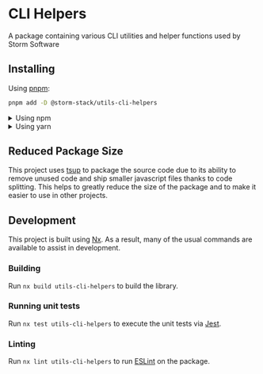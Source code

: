 <!-- START header -->
<!-- END header -->

# CLI Helpers

A package containing various CLI utilities and helper functions used by Storm Software

<!-- START doctoc -->
<!-- END doctoc -->

## Installing

Using [pnpm](http://pnpm.io):

```bash
pnpm add -D @storm-stack/utils-cli-helpers
```

<details>
  <summary>Using npm</summary>

```bash
npm install -D @storm-stack/utils-cli-helpers
```

</details>

<details>
  <summary>Using yarn</summary>

```bash
yarn add -D @storm-stack/utils-cli-helpers
```

</details>

## Reduced Package Size

This project uses [tsup](https://tsup.egoist.dev/) to package the source code
due to its ability to remove unused code and ship smaller javascript files
thanks to code splitting. This helps to greatly reduce the size of the package
and to make it easier to use in other projects.

## Development

This project is built using [Nx](https://nx.dev). As a result, many of the usual
commands are available to assist in development.

### Building

Run `nx build utils-cli-helpers` to build the library.

### Running unit tests

Run `nx test utils-cli-helpers` to execute the unit tests via
[Jest](https://jestjs.io).

### Linting

Run `nx lint utils-cli-helpers` to run [ESLint](https://eslint.org/) on the
package.

<!-- START footer -->
<!-- END footer -->
